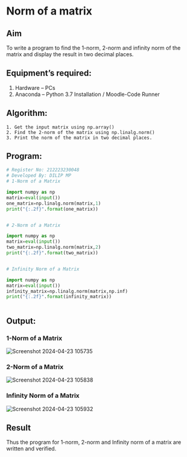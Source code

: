 # Norm of a matrix
## Aim
To write a program to find the 1-norm, 2-norm and infinity norm of the matrix and display the result in two decimal places.
## Equipment’s required:
1.	Hardware – PCs
2.	Anaconda – Python 3.7 Installation / Moodle-Code Runner
## Algorithm:
	1. Get the input matrix using np.array()   
    2. Find the 2-norm of the matrix using np.linalg.norm()
	3. Print the norm of the matrix in two decimal places.
## Program:
```Python
# Register No: 212223230048
# Developed By: DILIP MP 
# 1-Norm of a Matrix

import numpy as np
matrix=eval(input())
one_matrix=np.linalg.norm(matrix,1)
print("{:.2f}".format(one_matrix))


# 2-Norm of a Matrix

import numpy as np
matrix=eval(input())
two_matrix=np.linalg.norm(matrix,2)
print("{:.2f}".format(two_matrix))


# Infinity Norm of a Matrix

import numpy as np
matrix=eval(input())
infinity_matrix=np.linalg.norm(matrix,np.inf)
print("{:.2f}".format(infinity_matrix))



```
## Output:
### 1-Norm of a Matrix
![Screenshot 2024-04-23 105735](https://github.com/DilipDofy/Norm-of-a-matrix/assets/147223497/ce0a1e38-aeaa-41be-8677-9f64c6585213)

### 2-Norm of a Matrix
![Screenshot 2024-04-23 105838](https://github.com/DilipDofy/Norm-of-a-matrix/assets/147223497/0b82f18b-0b14-4e14-85d9-55da6aa77c74)

### Infinity Norm of a Matrix
![Screenshot 2024-04-23 105932](https://github.com/DilipDofy/Norm-of-a-matrix/assets/147223497/a9b732f0-0daa-4738-bbb5-13b238da42ed)

## Result
Thus the program for 1-norm, 2-norm and Infinity norm of a matrix are written and verified.

